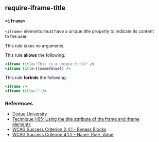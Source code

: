 ## require-iframe-title

### `<iframe>`

`<iframe>` elements must have a unique title property to indicate its content to the user.

This rule takes no arguments.

This rule **allows** the following:

```hbs
<iframe title="This is a unique title" />
<iframe title={{someValue}} />
```

This rule **forbids** the following:

```hbs
<iframe />
<iframe title="" />
```

### References

- [Deque University](https://dequeuniversity.com/rules/axe/1.1/frame-title)
- [Technique H65: Using the title attribute of the frame and iframe elements](https://www.w3.org/TR/2014/NOTE-WCAG20-TECHS-20140408/H64)
- [WCAG Success Criterion 2.4.1 - Bypass Blocks](https://www.w3.org/TR/UNDERSTANDING-WCAG20/navigation-mechanisms-skip.html)
- [WCAG Success Criterion 4.1.2 - Name, Role, Value](https://www.w3.org/TR/UNDERSTANDING-WCAG20/ensure-compat-rsv.html)
